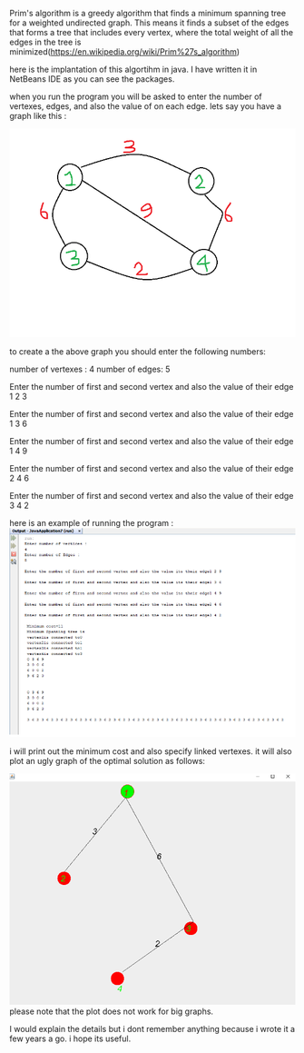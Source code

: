 Prim's algorithm is a greedy algorithm that finds a minimum spanning tree for a weighted undirected graph. This means it finds a subset of the edges that forms a tree that includes every vertex,
where the total weight of all the edges in the tree is minimized(https://en.wikipedia.org/wiki/Prim%27s_algorithm)

here is the implantation of this algortihm in java.
I have written it in NetBeans IDE as you can see the packages. 

when you run the program you will be asked to enter the number of vertexes, edges, and also the value of on each edge.
lets say you have a graph like this :

![Alt text](https://github.com/Hazel1994/Prims_algorithm/blob/master/images/graph.png)

to create a the above graph you should enter the following numbers:

number of vertexes : 4
number of edges: 5

Enter the number of first and second vertex and also the value of  their edge 1 2 3

Enter the number of first and second vertex and also the value of  their edge 1 3 6

Enter the number of first and second vertex and also the value of  their edge 1 4 9

Enter the number of first and second vertex and also the value of  their edge 2 4 6

Enter the number of first and second vertex and also the value of  their edge 3 4 2

here is an example of running the program :
![Alt text](https://github.com/Hazel1994/Prims_algorithm/blob/master/images/p1.png)

i will print out the minimum cost and also specify linked vertexes.
it will also plot an ugly graph of the optimal solution as follows:

![Alt text](https://github.com/Hazel1994/Prims_algorithm/blob/master/images/p2.png)
please note that the plot does not work for big graphs.

I would explain the details but i dont remember anything because i wrote it a few years a go. i hope its useful.
